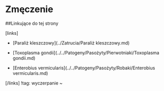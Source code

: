 # Zmęczenie





##Linkujące do tej strony

[links]

- [Paraliż kleszczowy](../Zatrucia/Paraliż kleszczowy.md)

- [Toxoplasma gondii](../../Patogeny/Pasożyty/Pierwotniaki/Toxoplasma gondii.md)

- [Enterobius vermicularis](../../Patogeny/Pasożyty/Robaki/Enterobius vermicularis.md)


[/links]
!tag: wyczerpanie
~

